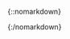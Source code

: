 {::nomarkdown}
<div id="content">
</div>
<script type="module">
import { Octokit } from "https://esm.sh/@octokit/core";

const v=1;
const octokit=new Octokit({ auth: `` });
const repos = {
	"Emmotes": {
		"name": "Emmote",
		"repo": "IC_Addons",
		"path": "IC_Addons"
	},
	"Guhndahb": {
		"name": "Guhndahb",
		"repo": "IC_Addons",
		"path": ""
	},
	"imp444": {
		"name": "ImpEGamer",
		"repo": "IC_Addons",
		"path": ""
	},
	"Pneumatus": {
		"name": "Ismo",
		"repo": "IC-Addons",
		"path": ""
	}
};
const baseUrl = {
	"pre": "https://raw.githubusercontent.com/",
	"mid": "/refs/heads/main/",
	"suf": "/Addon.json"
}

async function init() {
	let ele = document.getElementById(`content`);
	let names = ``;
	let first = true;
	for (let owner in repos) {
		if (first)
			first = false;
		else
			names += ` / `;
		names += repos[owner].name;
	}
	let prefix = `<h2>3rd Party Addon Versions</h2><p>Currently only includes the repos belonging to ${names}</p><br>`;
	let c = `<table><tr><th>Owner</th><th>Addon</th><th>Version</th></tr>`;
	ele.innerHTML = prefix + c + `</table>`;
	try {
		for (let owner in repos) {
			let repo = repos[owner];
			let repoStructures = await getFileList(owner,repo.repo,repo.path);
			if (repoStructures.status!=200)
				continue;
			for (let repoStructure of repoStructures.data) {
				if (repoStructure.type!="dir")
					continue;
				let addonUrl=`${baseUrl.pre}${owner}/${repo.repo}${baseUrl.mid}${repoStructure.path}${baseUrl.suf}`;
				let addon = await getVersion(addonUrl);
				c += `<tr><td>${repo.name}</td><td>${addon.Name}</td><td>${addon.Version}</td></tr>`;
				ele.innerHTML = prefix + c + `</table>`;
			}
		}
		ele.innerHTML = prefix + c + `</table><p>Done.</p>`;
	} catch {
		ele.innerHTML = prefix + `<p>Something went wrong.</p>`;
	}
}

async function getFileList(owner,repo,path) {
	return await octokit.request('GET /repos/{owner}/{repo}/contents/{path}', {
		owner: owner,
		repo: repo,
		path: path,
		headers: {
			'X-GitHub-Api-Version': '2022-11-28'
		}
	});
}

async function getVersion(url) {
	var response = await fetch(url)
		.then(response => response.text());
	return await JSON.parse(response);
}

await init();
</script>
{:/nomarkdown}